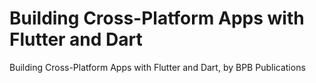 # Building Cross-Platform Apps with Flutter and Dart
 Building Cross-Platform Apps with Flutter and Dart, by BPB Publications
